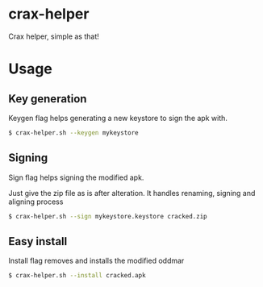# crax-helper
Crax helper, simple as that!

# Usage

## Key generation

Keygen flag helps generating a new keystore to sign the apk with.

```bash
$ crax-helper.sh --keygen mykeystore
```

## Signing

Sign flag helps signing the modified apk.

Just give the zip file as is after alteration. It handles renaming, signing and aligning process

```bash
$ crax-helper.sh --sign mykeystore.keystore cracked.zip
```

## Easy install

Install flag removes and installs the modified oddmar

```bash
$ crax-helper.sh --install cracked.apk
```
